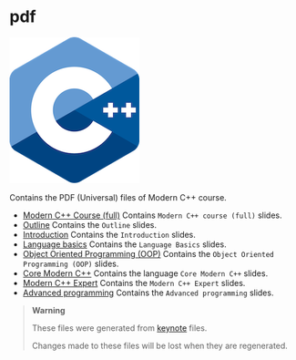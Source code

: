 # pdf

![logo](../../docs/pictures/logo.png)

Contains the PDF (Universal) files of Modern C++ course.

* [Modern C++ Course (full)](modern_cpp_course_full.pdf) Contains `Modern C++ course (full)` slides.
* [Outline](outline.pdf) Contains the `Outline` slides.
* [Introduction](introduction.pdf) Contains the `Introduction` slides.
* [Language basics](language_basics.pdf) Contains the `Language Basics` slides.
* [Object Oriented Programming (OOP)](object_oriented_programming.pdf) Contains the `Object Oriented Programming (OOP)` slides.
* [Core Modern C++](core_modern_cpp.pdf) Contains the language `Core Modern C++` slides.
* [Modern C++ Expert](modern_cpp_expert.pdf) Contains the `Modern C++ Expert` slides.
* [Advanced programming](advanced_programming.pdf) Contains the `Advanced programming` slides.

> **Warning**
>
> These files were generated from [keynote](../keynotes/README.md) files.
>
> Changes made to these files will be lost when they are regenerated.
